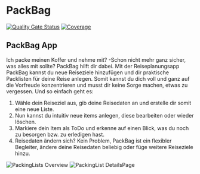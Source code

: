 # PackBag

[![Quality Gate Status](https://sonarcloud.io/api/project_badges/measure?project=mariakohnen_PackBag-frontend&metric=alert_status)](https://sonarcloud.io/summary/new_code?id=mariakohnen_PackBag-frontend)
[![Coverage](https://sonarcloud.io/api/project_badges/measure?project=mariakohnen_PackBag-frontend&metric=coverage)](https://sonarcloud.io/summary/new_code?id=mariakohnen_PackBag-frontend)

## PackBag App
Ich packe meinen Koffer und nehme mit? 
-Schon nicht mehr ganz sicher, was alles mit sollte?
PackBag hilft dir dabei. Mit der Reiseplanungsapp PackBag kannst du neue Reiseziele hinzufügen und dir praktische Packlisten für deine Reise anlegen.
Somit kannst du dich voll und ganz auf die Vorfreude konzentrieren und musst dir keine Sorge machen, etwas zu vergessen.
Und so einfach geht es:
1. Wähle dein Reiseziel aus, gib deine Reisedaten an und erstelle dir somit eine neue Liste.
2. Nun kannst du intuitiv neue items anlegen, diese bearbeiten oder wieder löschen.
3. Markiere dein Item als ToDo und erkenne auf einen Blick, was du noch zu besorgen bzw. zu erledigen hast.
4. Reisedaten ändern sich? Kein Problem, PackBag ist ein flexibler Begleiter, ändere deine Reisedaten beliebig oder füge weitere Reiseziele hinzu.

![](/Users/mariakohnen/Downloads/Capstone_DarkMode2.jpg "PackingLists Overview")
![](/Users/mariakohnen/Downloads/Capstone_LightMode4.jpg "PackingList DetailsPage")